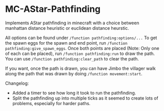 # MC-AStar-Pathfinding
Implements AStar pathfinding in minecraft with a choice between manhattan distance heuristic or euclidean distance heurstic.

All options can be found under `/function pathfinding:options/...`
To get the spawn eggs for the spawn and end point, run `/function pathfinding:give_spawn_eggs`.
Once both points are placed (Note: Only one of each can be placed), run `/function pathfinding:run` to draw the path.
You can use `/function pathfinding:clear_path` to clear the path.

If you want, once the path is drawn, you can have Jimbo the villager walk along the path that was drawn by doing `/function movement:start`.


Changelog:
 - Added a timer to see how long it took to run the pathfinding.
 - Split the pathfinding up into multiple ticks as it seemed to create lots of problems, especially for harder paths.
